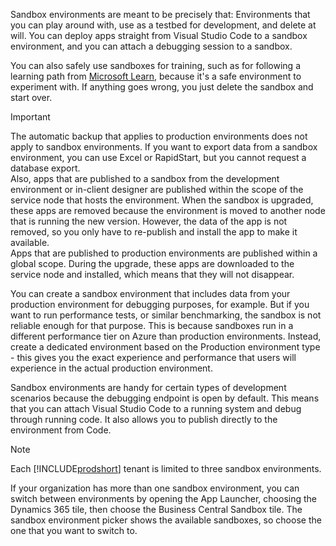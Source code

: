 Sandbox environments are meant to be precisely that: Environments that you can play around with, use as a testbed for development, and delete at will. You can deploy apps straight from Visual Studio Code to a sandbox environment, and you can attach a debugging session to a sandbox.  

You can also safely use sandboxes for training, such as for following a learning path from [Microsoft Learn](/learn/browse/?products=dynamics-business-central), because it's a safe environment to experiment with. If anything goes wrong, you just delete the sandbox and start over.  

> [!IMPORTANT]
> The automatic backup that applies to production environments does not apply to sandbox environments. If you want to export data from a sandbox environment, you can use Excel or RapidStart, but you cannot request a database export.  
> Also, apps that are published to a sandbox from the development environment or in-client designer are published within the scope of the service node that hosts the environment. When the sandbox is upgraded, these apps are removed because the environment is moved to another node that is running the new version. However, the data of the app is not removed, so you only have to re-publish and install the app to make it available.  
> Apps that are published to production environments are published within a global scope. During the upgrade, these apps are downloaded to the service node and installed, which means that they will not disappear.

You can create a sandbox environment that includes data from your production environment for debugging purposes, for example. But if you want to run performance tests, or similar benchmarking, the sandbox is not reliable enough for that purpose. This is because sandboxes run in a different performance tier on Azure than production environments. Instead, create a dedicated environment based on the Production environment type - this gives you the exact experience and performance that users will experience in the actual production environment.  

Sandbox environments are handy for certain types of development scenarios because the debugging endpoint is open by default. This means that you can attach Visual Studio Code to a running system and debug through running code. It also allows you to publish directly to the environment from Code.  

> [!NOTE]
> Each [!INCLUDE[prodshort](prodshort.md)] tenant is limited to three sandbox environments.

If your organization has more than one sandbox environment, you can switch between environments by opening the App Launcher, choosing the Dynamics 365 tile, then choose the Business Central Sandbox tile. The sandbox environment picker shows the available sandboxes, so choose the one that you want to switch to.
